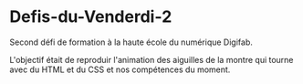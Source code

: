 # Defis-du-Venderdi-2

Second défi de formation à la haute école du numérique Digifab.

L'objectif était de reproduir l'animation des aiguilles de la montre qui tourne avec du HTML et du CSS et nos compétences du moment.
